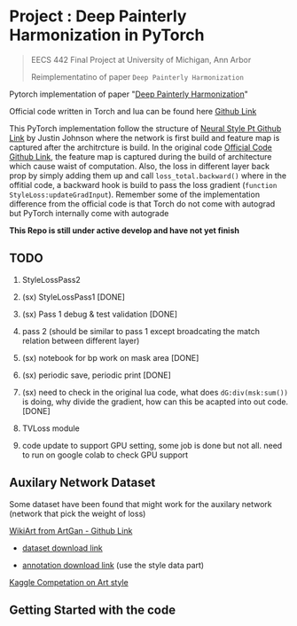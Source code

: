 # Project : Deep Painterly Harmonization in PyTorch 

> EECS 442 Final Project at University of Michigan, Ann Arbor
> 
> Reimplementatino of paper `Deep Painterly Harmonization` 



Pytorch implementation of paper "[Deep Painterly Harmonization](https://arxiv.org/abs/1804.03189)"  


Official code written in Torch and lua can be found here [Github Link](https://github.com/luanfujun/deep-painterly-harmonization)


This PyTorch implementation follow the structure of [Neural Style Pt Github Link](https://github.com/jcjohnson/neural-style) by Justin Johnson where the network is first build and feature map is captured after the architrcture is build. In the original code [Official Code Github Link](https://github.com/luanfujun/deep-painterly-harmonization), the feature map is captured during the build of architecture which cause waist of computation. Also, the loss in different layer back prop by simply adding them up and call `loss_total.backward()` where in the offitial code, a backward hook is build to pass the loss gradient (`function StyleLoss:updateGradInput`). Remember some of the implementation difference from the official code is that Torch do not come with autograd but PyTorch internally come with autograde


**This Repo is still under active develop and have not yet finish**


## TODO 

1. StyleLossPass2 

2. (sx) StyleLossPass1 [DONE]

3. (sx) Pass 1 debug & test validation [DONE]

4. pass 2 (should be similar to pass 1 except broadcating the match relation between different layer)

5. (sx) notebook for bp work on mask area [DONE]

6. (sx) periodic save, periodic print [DONE]

7. (sx) need to check in the original lua code, what does `dG:div(msk:sum())` is doing, why divide the gradient, how can this be acapted into out code. [DONE]

8. TVLoss module 

9. code update to support GPU setting, some job is done but not all. need to run on google colab to check GPU support 


## Auxilary Network Dataset 

Some dataset have been found that might work for the auxilary network (network that pick the weight of loss)

[WikiArt from ArtGan - Github Link](https://github.com/cs-chan/ArtGAN/tree/master/WikiArt%20Dataset)

* [dataset download link](http://web.fsktm.um.edu.my/~cschan/source/ICIP2017/wikiart.zip)

* [annotation download link](http://web.fsktm.um.edu.my/~cschan/source/ICIP2017/wikiart_csv.zip)  (use the style data part)


[Kaggle Competation on Art style](https://www.kaggle.com/c/painter-by-numbers/data)

## Getting Started with the code 

